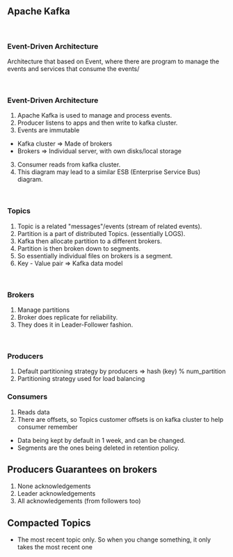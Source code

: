## Apache Kafka

&nbsp;

### Event-Driven Architecture

Architecture that based on Event, where there are program to manage the events and services that consume the events/

&nbsp;

### Event-Driven Architecture

1. Apache Kafka is used to manage and process events.
2. Producer listens to apps and then write to kafka cluster.
3. Events are immutable

- Kafka cluster => Made of brokers
- Brokers => Individual server, with own disks/local storage

3. Consumer reads from kafka cluster.
4. This diagram may lead to a similar ESB (Enterprise Service Bus) diagram.

&nbsp;

### Topics

1. Topic is a related "messages"/events (stream of related events).
2. Partition is a part of distributed Topics. (essentially LOGS).
3. Kafka then allocate partition to a different brokers.
4. Partition is then broken down to segments.
5. So essentially individual files on brokers is a segment.
6. Key - Value pair => Kafka data model

&nbsp;

### Brokers

1. Manage partitions
2. Broker does replicate for reliability.
3. They does it in Leader-Follower fashion.

&nbsp;

### Producers

1. Default partitioning strategy by producers => hash (key) % num_partition
2. Partitioning strategy used for load balancing

### Consumers

1. Reads data
2. There are offsets, so Topics customer offsets is on kafka cluster to help consumer remember

- Data being kept by default in 1 week, and can be changed.
- Segments are the ones being deleted in retention policy.

## Producers Guarantees on brokers

1. None acknowledgements
2. Leader acknowledgements
3. All acknowledgements (from followers too)

## Compacted Topics

- The most recent topic only. So when you change something, it only takes the most recent one
